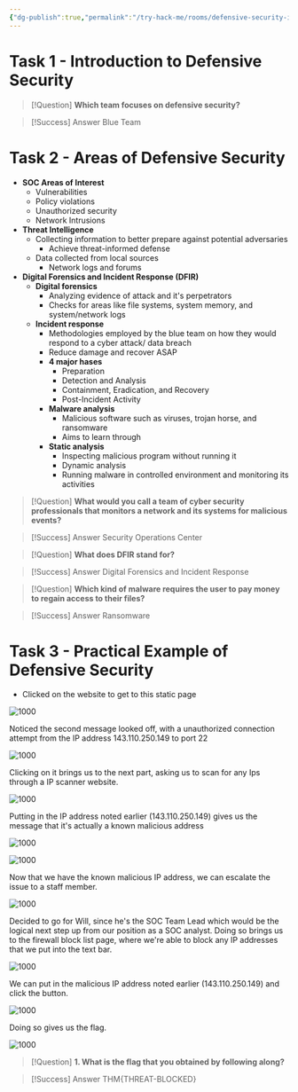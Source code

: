 ```yaml
---
{"dg-publish":true,"permalink":"/try-hack-me/rooms/defensive-security-intro/","created":"2024-12-03T17:43:00.000-05:00","updated":"2025-03-12T00:21:28.232-04:00"}
---
```


# Task 1 - Introduction to Defensive Security

> [!Question]
>  **Which team focuses on defensive security?**

> [!Success] Answer
> Blue Team


# Task 2 - Areas of Defensive Security

- **SOC Areas of Interest**
	- Vulnerabilities
	- Policy violations
	- Unauthorized security
	- Network Intrusions
- **Threat Intelligence**
	- Collecting information to better prepare against potential adversaries
		- Achieve threat-informed defense
	- Data collected from local sources
		- Network logs and forums
- **Digital Forensics and Incident Response (DFIR)**
	- **Digital forensics**
		- Analyzing evidence of attack and it's perpetrators
		- Checks for areas like file systems, system memory, and system/network logs
	- **Incident response**
		- Methodologies employed by the blue team on how they would respond to a cyber attack/ data breach
		- Reduce damage and recover ASAP
		- **4 major hases**
			- Preparation
			- Detection and Analysis
			- Containment, Eradication, and Recovery
			- Post-Incident Activity
		- **Malware analysis**
			- Malicious software such as viruses, trojan horse, and ransomware
			- Aims to learn through
		- **Static analysis**
			- Inspecting malicious program without running it
			- Dynamic analysis
			- Running malware in controlled environment and monitoring its activities

> [!Question] 
**What would you call a team of cyber security professionals that monitors a network and its systems for malicious events?**

> [!Success] Answer 
Security Operations Center

> [!Question] 
**What does DFIR stand for?**

> [!Success] Answer
Digital Forensics and Incident Response

> [!Question] 
**Which kind of malware requires the user to pay money to regain access to their files?**

> [!Success] Answer
Ransomware
# Task 3 - Practical Example of Defensive Security

- Clicked on the website to get to this static page

![1000](/img/user/TryHackMe/THM_Images/d148c76efc582365c1e5ea18e4189acd.png)

Noticed the second message looked off, with a unauthorized connection attempt from the IP address 143.110.250.149 to port 22

![1000](/img/user/TryHackMe/THM_Images/66ab668ad4d9ebc6a6c9cad9c9b902e3.png)

Clicking on it brings us to the next part, asking us to scan for any Ips through a IP scanner website.

![1000](/img/user/TryHackMe/THM_Images/ad592be8767bb909b90455a35c4e1a14.png)

Putting in the IP address noted earlier (143.110.250.149) gives us the message that it's actually a known malicious address

![1000](/img/user/TryHackMe/THM_Images/7990bcecb9729bd38bcbeb12039e418c.png)

![1000](/img/user/TryHackMe/THM_Images/3190399fa6a415867844f3957748ad2f.png)

Now that we have the known malicious IP address, we can escalate the issue to a staff member.

![1000](/img/user/TryHackMe/THM_Images/25c1f906ff75387dbb53647619970887.png)

Decided to go for Will, since he's the SOC Team Lead which would be the logical next step up from our position as a SOC analyst. Doing so brings us to the firewall block list page, where we're able to block any IP addresses that we put into the text bar.

![1000](/img/user/TryHackMe/THM_Images/f9eca388bd9ba2e4c2ce7191e459b320.png)

We can put in the malicious IP address noted earlier (143.110.250.149) and click the button.

![1000](/img/user/TryHackMe/THM_Images/9347ec009b8c4ae89c5cb4071761d459.png)

Doing so gives us the flag.

![1000](/img/user/TryHackMe/THM_Images/e86cbc40aad4ac73aa545ae302286f5f.png)

> [!Question] 
**1. What is the flag that you obtained by following along?**

> [!Success] Answer
THM{THREAT-BLOCKED}